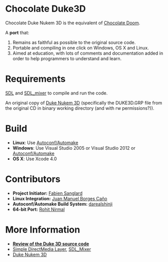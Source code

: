 Chocolate Duke3D
================

Chocolate Duke Nukem 3D is the equivalent of [Chocolate Doom](http://www.chocolate-doom.org/wiki/index.php/Chocolate_Doom).

A **port** that:

1. Remains as faithful as possible to the original source code.
2. Portable and compiling in one click on Windows, OS X and Linux.
3. Aimed at education, with lots of comments and documentation added in order to help programmers to understand and learn.


Requirements
============

[SDL](http://libsdl.org) and [SDL_mixer](http://www.libsdl.org/projects/SDL_mixer) to compile and run the code.

An original copy of [Duke Nukem 3D](https://3drealms.com/catalog/duke-nukem-3d_27/) (specifically the DUKE3D.GRP file from the original CD in binary working directory (and with rw permissions?)).

Build
=====

* **Linux**: Use [Autoconf/Automake](https://www.gnu.org/software/autoconf/manual/autoconf.html#Basic-Installation)
* **Windows**: Use Visual Studio 2005 or Visual Studio 2012 or [Autoconf/Automake](https://www.gnu.org/software/autoconf/manual/autoconf.html#Basic-Installation)
* **OS X**: Use Xcode 4.0


Contributors
============

* **Project Initiator:** [Fabien Sanglard](https://github.com/fabiensanglard)
* **Linux Integration:** [Juan Manuel Borges Caño](https://github.com/juanmabc)
* **Autoconf/Automake Build System:** [darealshinji](https://github.com/darealshinji)
* **64-bit Port:** [Rohit Nirmal](https://github.com/rohit-n)

More Information
================

* **[Review of the Duke 3D source code](http://fabiensanglard.net/duke3d/)**
* [Simple DirectMedia Layer](https://wiki.libsdl.org/FrontPage), [SDL_Mixer](http://www.libsdl.org/projects/SDL_mixer/)
* [Duke Nukem 3D](https://3drealms.com/catalog/duke-nukem-3d_27/)
